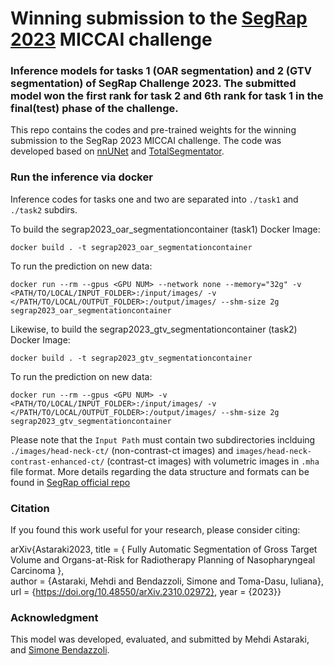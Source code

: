 # Winning submission to the [SegRap 2023](https://segrap2023.grand-challenge.org/segrap2023/) MICCAI challenge
### Inference models for tasks 1 (OAR segmentation) and 2 (GTV segmentation) of SegRap Challenge 2023. The submitted model won the first rank for task 2 and 6th rank for task 1 in the final(test) phase of the challenge.

This repo contains the codes and pre-trained weights for the winning submission to the SegRap 2023 MICCAI challenge.
The code was developed based on [nnUNet](https://github.com/MIC-DKFZ/nnUNet) and [TotalSegmentator](https://github.com/wasserth/TotalSegmentator).

### Run the inference via docker
Inference codes for tasks one and two are separated into `./task1` and `./task2` subdirs.

To build the segrap2023_oar_segmentationcontainer (task1) Docker Image:

```shell
docker build . -t segrap2023_oar_segmentationcontainer
```

To run the prediction on new data:

```shell
docker run --rm --gpus <GPU NUM> --network none --memory="32g" -v <PATH/TO/LOCAL/INPUT_FOLDER>:/input/images/ -v </PATH/TO/LOCAL/OUTPUT_FOLDER>:/output/images/ --shm-size 2g segrap2023_oar_segmentationcontainer
```
Likewise, to build the segrap2023_gtv_segmentationcontainer (task2) Docker Image:

```shell
docker build . -t segrap2023_gtv_segmentationcontainer 
```

To run the prediction on new data:

```shell
docker run --rm --gpus <GPU NUM> -v <PATH/TO/LOCAL/INPUT_FOLDER>:/input/images/ -v </PATH/TO/LOCAL/OUTPUT_FOLDER>:/output/images/ --shm-size 2g segrap2023_gtv_segmentationcontainer
```
Please note that the `Input Path` must contain two subdirectories inclduing `./images/head-neck-ct/` (non-contrast-ct images) and `images/head-neck-contrast-enhanced-ct/` (contrast-ct images)
with volumetric images in `.mha` file format.
More details regarding the data structure and formats can be found in [SegRap official repo](https://github.com/HiLab-git/SegRap2023)

### Citation
If you found this work useful for your research, please consider citing:

arXiv{Astaraki2023, title = { Fully Automatic Segmentation of Gross Target Volume and Organs-at-Risk for Radiotherapy Planning of Nasopharyngeal Carcinoma }, <br> author = {Astaraki, Mehdi and Bendazzoli, Simone and Toma-Dasu, Iuliana}, <br/> url = {https://doi.org/10.48550/arXiv.2310.02972}, year = {2023}}

### Acknowledgment
This model was developed, evaluated, and submitted by Mehdi Astaraki, and [Simone Bendazzoli](https://github.com/SimoneBendazzoli93).

